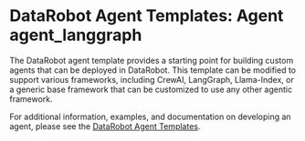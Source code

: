 # DataRobot Agent Templates: Agent agent_langgraph

The DataRobot agent template provides a starting point for building custom agents that can be deployed in DataRobot.
This template can be modified to support various frameworks, including CrewAI, LangGraph, Llama-Index, or
a generic base framework that can be customized to use any other agentic framework.

For additional information, examples, and documentation on developing an agent, please see the
[DataRobot Agent Templates](https://github.com/datarobot-community/datarobot-agent-templates).
